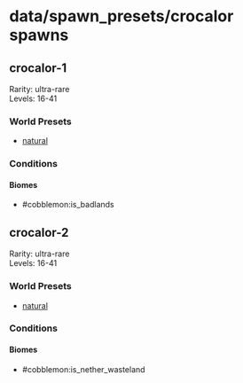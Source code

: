 # data/spawn_presets/crocalor spawns  
  
## crocalor-1  
Rarity: ultra-rare  
Levels: 16-41  
  
### World Presets  
* [natural](/data/world_presets/natural.md)  
  
### Conditions  
  
#### Biomes  
  * #cobblemon:is_badlands
  
  
## crocalor-2  
Rarity: ultra-rare  
Levels: 16-41  
  
### World Presets  
* [natural](/data/world_presets/natural.md)  
  
### Conditions  
  
#### Biomes  
  * #cobblemon:is_nether_wasteland
  
